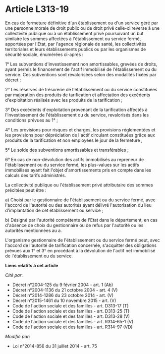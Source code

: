 # Article L313-19

En cas de fermeture définitive d'un établissement ou d'un service géré par une personne morale de droit public ou de droit
privé celle-ci reverse à une collectivité publique ou à un établissement privé poursuivant un but similaire les sommes
affectées à l'établissement ou service fermé, apportées par l'Etat, par l'agence régionale de santé, les collectivités
territoriales et leurs établissements publics ou par les organismes de sécurité sociale, énumérées ci-après :

1° Les subventions d'investissement non amortissables, grevées de droits, ayant permis le financement de l'actif immobilisé
de l'établissement ou du service. Ces subventions sont revalorisées selon des modalités fixées par décret ;

2° Les réserves de trésorerie de l'établissement ou du service constituées par majoration des produits de tarification et
affectation des excédents d'exploitation réalisés avec les produits de la tarification ;

3° Des excédents d'exploitation provenant de la tarification affectés à l'investissement de l'établissement ou du service,
revalorisés dans les conditions prévues au 1° ;

4° Les provisions pour risques et charges, les provisions réglementées et les provisions pour dépréciation de l'actif
circulant constituées grâce aux produits de la tarification et non employées le jour de la fermeture ;

5° Le solde des subventions amortissables et transférables ; 

6° En cas de non-dévolution des actifs immobilisés au repreneur de l'établissement ou du service fermé, les plus-values sur
les actifs immobilisés ayant fait l'objet d'amortissements pris en compte dans les calculs des tarifs administrés.

La collectivité publique ou l'établissement privé attributaire des sommes précitées peut être :

a) Choisi par le gestionnaire de l'établissement ou du service fermé, avec l'accord de l'autorité ou des autorités ayant
délivré l'autorisation du lieu d'implantation de cet établissement ou service ;

b) Désigné par l'autorité compétente de l'Etat dans le département, en cas d'absence de choix du gestionnaire ou de refus par
l'autorité ou les autorités mentionnées au a.

L'organisme gestionnaire de l'établissement ou du service fermé peut, avec l'accord de l'autorité de tarification concernée,
s'acquitter des obligations prévues aux 1° et 3° en procédant à la dévolution de l'actif net immobilisé de l'établissement ou
du service.

**Liens relatifs à cet article**

_Cité par_:

  - Décret n°2004-125 du 9 février 2004 - art. 1 (Ab)
  - Décret n°2004-1136 du 21 octobre 2004 - art. 4 (V)
  - Décret n°2014-1286 du 23 octobre 2014 - art. (V)
  - Décret n°2015-1461 du 10 novembre 2015 - art. (V)
  - Code de l'action sociale et des familles - art. D313-17 (T)
  - Code de l'action sociale et des familles - art. D313-25 (T)
  - Code de l'action sociale et des familles - art. D313-28 (V)
  - Code de l'action sociale et des familles - art. R314-65-1 (V)
  - Code de l'action sociale et des familles - art. R314-97 (VD)

_Modifié par_:

  - Loi n°2014-856 du 31 juillet 2014 - art. 75
